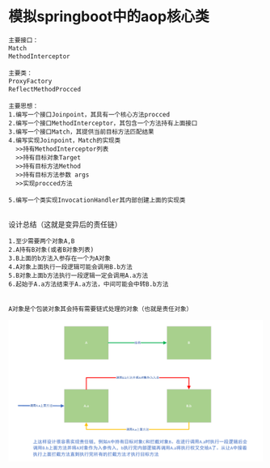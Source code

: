 # 模拟springboot中的aop核心类

```
主要接口：
Match
MethodInterceptor

主要类：
ProxyFactory
ReflectMethodProcced

主要思想：
1.编写一个接口Joinpoint，其具有一个核心方法procced
2.编写一个接口MethodInterceptor，其包含一个方法持有上面接口
3.编写一个接口Match，其提供当前目标方法匹配结果
4.编写实现Joinpoint，Match的实现类
  >>持有MethodInterceptor列表
  >>持有目标对象Target
  >>持有目标方法Method
  >>持有目标方法参数 args
  >>实现procced方法
  
5.编写一个类实现InvocationHandler其内部创建上面的实现类  


```

设计总结（这就是变异后的责任链）
```
1.至少需要两个对象A,B
2.A持有B对象(或者B对象列表)
3.B上面的b方法入参存在一个为A对象
4.A对象上面执行一段逻辑可能会调用B.b方法
5.B对象上面b方法执行一段逻辑一定会调用A.a方法
6.起始于A.a方法结束于A.a方法，中间可能会中转B.b方法


A对象是个包装对象其会持有需要链式处理的对象（也就是责任对象）
```



![image](https://github.com/yinbucheng/mypic/blob/master/aop2.png?raw=true)